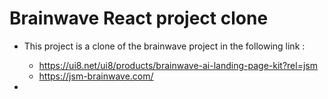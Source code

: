 # Brainwave React project clone

- This project is a clone of the brainwave project in the following link :

  - https://ui8.net/ui8/products/brainwave-ai-landing-page-kit?rel=jsm
  - https://jsm-brainwave.com/

-
